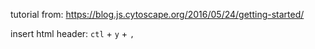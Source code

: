 tutorial from: https://blog.js.cytoscape.org/2016/05/24/getting-started/

insert html header: `ctl` +  `y` + `,`
